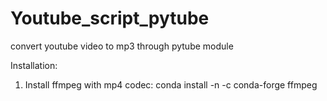 # Youtube_script_pytube
convert youtube video to mp3 through pytube module

Installation:
1. Install ffmpeg with mp4 codec:
  conda install -n <anaconda-env> -c conda-forge ffmpeg
